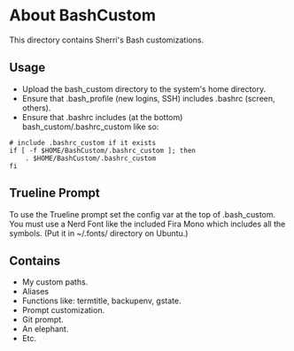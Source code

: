 # About BashCustom

This directory contains Sherri's Bash customizations.

## Usage

- Upload the bash_custom directory to the system's home directory.
- Ensure that .bash_profile (new logins, SSH) includes .bashrc (screen, others).
- Ensure that .bashrc includes (at the bottom) bash_custom/.bashrc_custom like so:

```
# include .bashrc_custom if it exists
if [ -f $HOME/BashCustom/.bashrc_custom ]; then
    . $HOME/BashCustom/.bashrc_custom
fi
```

## Trueline Prompt

To use the Trueline prompt set the config var at the top of .bash_custom. You must use a Nerd Font like the included Fira Mono which includes all the symbols. (Put it in ~/.fonts/ directory on Ubuntu.)


## Contains

- My custom paths.
- Aliases
- Functions like: termtitle, backupenv, gstate.
- Prompt customization.
- Git prompt.
- An elephant.
- Etc.
